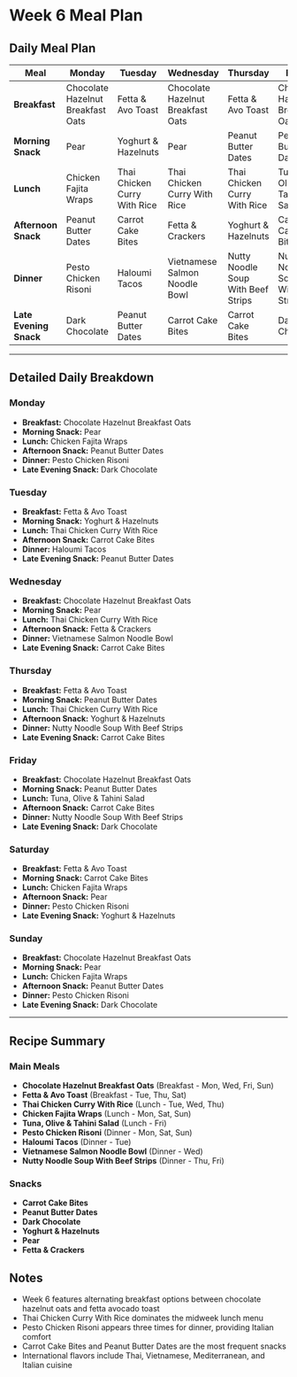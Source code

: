 # Week 6 Meal Plan

## Daily Meal Plan

| Meal | Monday | Tuesday | Wednesday | Thursday | Friday | Saturday | Sunday |
|------|--------|---------|-----------|----------|--------|----------|--------|
| **Breakfast** | Chocolate Hazelnut Breakfast Oats | Fetta & Avo Toast | Chocolate Hazelnut Breakfast Oats | Fetta & Avo Toast | Chocolate Hazelnut Breakfast Oats | Fetta & Avo Toast | Chocolate Hazelnut Breakfast Oats |
| **Morning Snack** | Pear | Yoghurt & Hazelnuts | Pear | Peanut Butter Dates | Peanut Butter Dates | Carrot Cake Bites | Pear |
| **Lunch** | Chicken Fajita Wraps | Thai Chicken Curry With Rice | Thai Chicken Curry With Rice | Thai Chicken Curry With Rice | Tuna, Olive & Tahini Salad | Chicken Fajita Wraps | Chicken Fajita Wraps |
| **Afternoon Snack** | Peanut Butter Dates | Carrot Cake Bites | Fetta & Crackers | Yoghurt & Hazelnuts | Carrot Cake Bites | Pear | Peanut Butter Dates |
| **Dinner** | Pesto Chicken Risoni | Haloumi Tacos | Vietnamese Salmon Noodle Bowl | Nutty Noodle Soup With Beef Strips | Nutty Noodle Soup With Beef Strips | Pesto Chicken Risoni | Pesto Chicken Risoni |
| **Late Evening Snack** | Dark Chocolate | Peanut Butter Dates | Carrot Cake Bites | Carrot Cake Bites | Dark Chocolate | Yoghurt & Hazelnuts | Dark Chocolate |

---

## Detailed Daily Breakdown

### Monday
- **Breakfast:** Chocolate Hazelnut Breakfast Oats
- **Morning Snack:** Pear
- **Lunch:** Chicken Fajita Wraps
- **Afternoon Snack:** Peanut Butter Dates
- **Dinner:** Pesto Chicken Risoni
- **Late Evening Snack:** Dark Chocolate

### Tuesday
- **Breakfast:** Fetta & Avo Toast
- **Morning Snack:** Yoghurt & Hazelnuts
- **Lunch:** Thai Chicken Curry With Rice
- **Afternoon Snack:** Carrot Cake Bites
- **Dinner:** Haloumi Tacos
- **Late Evening Snack:** Peanut Butter Dates

### Wednesday
- **Breakfast:** Chocolate Hazelnut Breakfast Oats
- **Morning Snack:** Pear
- **Lunch:** Thai Chicken Curry With Rice
- **Afternoon Snack:** Fetta & Crackers
- **Dinner:** Vietnamese Salmon Noodle Bowl
- **Late Evening Snack:** Carrot Cake Bites

### Thursday
- **Breakfast:** Fetta & Avo Toast
- **Morning Snack:** Peanut Butter Dates
- **Lunch:** Thai Chicken Curry With Rice
- **Afternoon Snack:** Yoghurt & Hazelnuts
- **Dinner:** Nutty Noodle Soup With Beef Strips
- **Late Evening Snack:** Carrot Cake Bites

### Friday
- **Breakfast:** Chocolate Hazelnut Breakfast Oats
- **Morning Snack:** Peanut Butter Dates
- **Lunch:** Tuna, Olive & Tahini Salad
- **Afternoon Snack:** Carrot Cake Bites
- **Dinner:** Nutty Noodle Soup With Beef Strips
- **Late Evening Snack:** Dark Chocolate

### Saturday
- **Breakfast:** Fetta & Avo Toast
- **Morning Snack:** Carrot Cake Bites
- **Lunch:** Chicken Fajita Wraps
- **Afternoon Snack:** Pear
- **Dinner:** Pesto Chicken Risoni
- **Late Evening Snack:** Yoghurt & Hazelnuts

### Sunday
- **Breakfast:** Chocolate Hazelnut Breakfast Oats
- **Morning Snack:** Pear
- **Lunch:** Chicken Fajita Wraps
- **Afternoon Snack:** Peanut Butter Dates
- **Dinner:** Pesto Chicken Risoni
- **Late Evening Snack:** Dark Chocolate

---

## Recipe Summary

### Main Meals
- **Chocolate Hazelnut Breakfast Oats** (Breakfast - Mon, Wed, Fri, Sun)
- **Fetta & Avo Toast** (Breakfast - Tue, Thu, Sat)
- **Thai Chicken Curry With Rice** (Lunch - Tue, Wed, Thu)
- **Chicken Fajita Wraps** (Lunch - Mon, Sat, Sun)
- **Tuna, Olive & Tahini Salad** (Lunch - Fri)
- **Pesto Chicken Risoni** (Dinner - Mon, Sat, Sun)
- **Haloumi Tacos** (Dinner - Tue)
- **Vietnamese Salmon Noodle Bowl** (Dinner - Wed)
- **Nutty Noodle Soup With Beef Strips** (Dinner - Thu, Fri)

### Snacks
- **Carrot Cake Bites**
- **Peanut Butter Dates**
- **Dark Chocolate**
- **Yoghurt & Hazelnuts**
- **Pear**
- **Fetta & Crackers**

## Notes
- Week 6 features alternating breakfast options between chocolate hazelnut oats and fetta avocado toast
- Thai Chicken Curry With Rice dominates the midweek lunch menu
- Pesto Chicken Risoni appears three times for dinner, providing Italian comfort
- Carrot Cake Bites and Peanut Butter Dates are the most frequent snacks
- International flavors include Thai, Vietnamese, Mediterranean, and Italian cuisine
